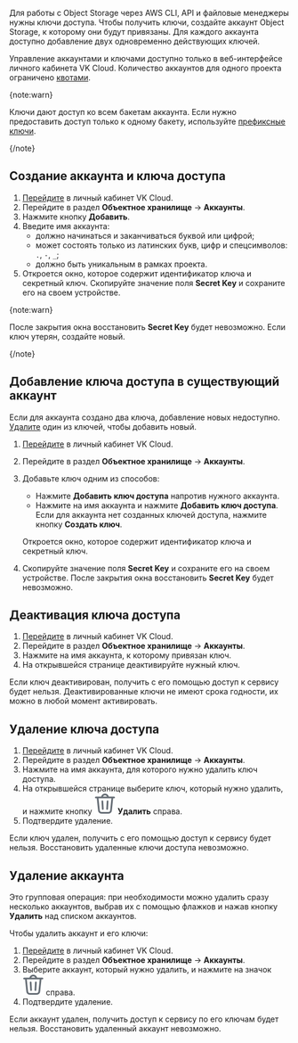 Для работы с Object Storage через AWS CLI, API и файловые менеджеры нужны ключи доступа. Чтобы получить ключи, создайте аккаунт Object Storage, к которому они будут привязаны. Для каждого аккаунта доступно добавление двух одновременно действующих ключей.

Управление аккаунтами и ключами доступно только в веб-интерфейсе личного кабинета VK Cloud. Количество аккаунтов для одного проекта ограничено [квотами](/ru/tools-for-using-services/account/concepts/quotasandlimits#object_storage_limits).

{note:warn}

Ключи дают доступ ко всем бакетам аккаунта. Если нужно предоставить доступ только к одному бакету, используйте [префиксные ключи](../../../reference#prefiksnye_klyuchi).

{/note}

## Создание аккаунта и ключа доступа

1. [Перейдите](https://msk.cloud.vk.com/app) в личный кабинет VK Cloud.
1. Перейдите в раздел **Объектное хранилище** → **Аккаунты**.
1. Нажмите кнопку **Добавить**.
1. Введите имя аккаунта:
    - должно начинаться и заканчиваться буквой или цифрой;
    - может состоять только из латинских букв, цифр и спецсимволов: `.`, `-`, `_`;
    - должно быть уникальным в рамках проекта.
1. Откроется окно, которое содержит идентификатор ключа и секретный ключ. Скопируйте значение поля **Secret Key** и сохраните его на своем устройстве.

{note:warn}

После закрытия окна восстановить **Secret Key** будет невозможно. Если ключ утерян, создайте новый.

{/note}

## Добавление ключа доступа в существующий аккаунт

Если для аккаунта создано два ключа, добавление новых недоступно. [Удалите](#udalenie_klyucha_dostupa) один из ключей, чтобы добавить новый.

1. [Перейдите](https://msk.cloud.vk.com/app) в личный кабинет VK Cloud.
1. Перейдите в раздел **Объектное хранилище** → **Аккаунты**.
1. Добавьте ключ одним из способов:

    - Нажмите **Добавить ключ доступа** напротив нужного аккаунта.
    - Нажмите на имя аккаунта и нажмите **Добавить ключ доступа**. Если для аккаунта нет созданных ключей доступа, нажмите кнопку **Создать ключ**.

    Откроется окно, которое содержит идентификатор ключа и секретный ключ.
1. Скопируйте значение поля **Secret Key** и сохраните его на своем устройстве. После закрытия окна восстановить **Secret Key** будет невозможно.

## Деактивация ключа доступа

1. [Перейдите](https://msk.cloud.vk.com/app) в личный кабинет VK Cloud.
1. Перейдите в раздел **Объектное хранилище** → **Аккаунты**.
1. Нажмите на имя аккаунта, к которому привязан ключ.
1. На открывшейся странице деактивируйте нужный ключ.

Если ключ деактивирован, получить с его помощью доступ к сервису будет нельзя. Деактивированные ключи не имеют срока годности, их можно в любой момент активировать.

## Удаление ключа доступа

1. [Перейдите](https://msk.cloud.vk.com/app) в личный кабинет VK Cloud.
1. Перейдите в раздел **Объектное хранилище** → **Аккаунты**.
1. Нажмите на имя аккаунта, для которого нужно удалить ключ доступа.
1. На открывшейся странице выберите ключ, который нужно удалить, и нажмите кнопку ![Удалить](assets/delete-icon.svg "inline") **Удалить** справа.
1. Подтвердите удаление.

Если ключ удален, получить с его помощью доступ к сервису будет нельзя. Восстановить удаленные ключи доступа невозможно.

## Удаление аккаунта

Это групповая операция: при необходимости можно удалить сразу несколько аккаунтов, выбрав их с помощью флажков и нажав кнопку **Удалить** над списком аккаунтов.

Чтобы удалить аккаунт и его ключи:

1. [Перейдите](https://msk.cloud.vk.com/app) в личный кабинет VK Cloud.
1. Перейдите в раздел **Объектное хранилище** → **Аккаунты**.
1. Выберите аккаунт, который нужно удалить, и нажмите на значок ![Удалить](assets/delete-icon.svg "inline") справа.
1. Подтвердите удаление.

Если аккаунт удален, получить доступ к сервису по его ключам будет нельзя. Восстановить удаленный аккаунт невозможно.
